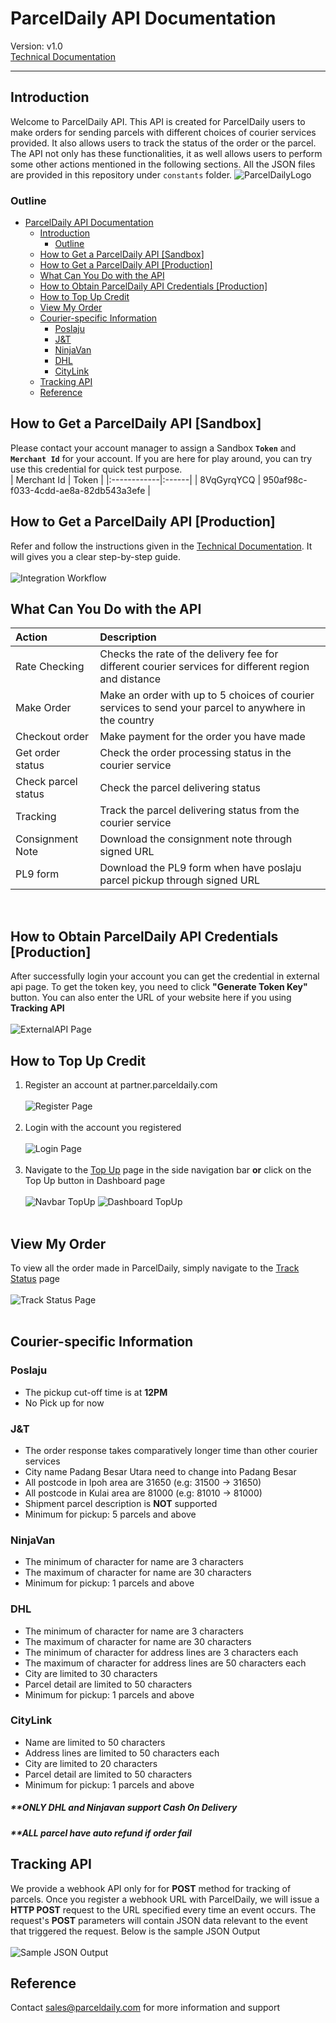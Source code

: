 # ParcelDaily API Documentation
Version: v1.0 <br/>
[Technical Documentation](https://parceldaily.docs.apiary.io)
***

## Introduction
Welcome to ParcelDaily API. This API is created for ParcelDaily users to make orders for sending parcels with different choices of courier services provided. It also allows users to track the status of the order or the parcel. The API not only has these functionalities, it as well allows users to perform some other actions mentioned in the following sections. All the JSON files are provided in this repository under `constants` folder.
![ParcelDailyLogo](/images/logo.png "ParcelDaily")

### Outline
- [ParcelDaily API Documentation](#parceldaily-api-documentation)
  - [Introduction](#introduction)
    - [Outline](#outline)
  - [How to Get a ParcelDaily API [Sandbox]](#how-to-get-a-parceldaily-api-sandbox)
  - [How to Get a ParcelDaily API [Production]](#how-to-get-a-parceldaily-api-production)
  - [What Can You Do with the API](#what-can-you-do-with-the-api)
  - [How to Obtain ParcelDaily API Credentials [Production]](#how-to-obtain-parceldaily-api-credentials-production)
  - [How to Top Up Credit](#how-to-top-up-credit)
  - [View My Order](#view-my-order)
  - [Courier-specific Information](#courier-specific-information)
    - [Poslaju](#poslaju)
    - [J&T](#jt)
    - [NinjaVan](#ninjavan)
    - [DHL](#dhl)
    - [CityLink](#citylink)
  - [Tracking API](#tracking-api)
  - [Reference](#reference)
   <!-- 3. [`Ninjavan`](###ninjavan)
   4. [`DHL`](###dhl) -->
   <!-- 3. [`CityLink`](###citylink) -->
<!-- 7. [`Reference`](##Reference) -->

## How to Get a ParcelDaily API [Sandbox]
Please contact your account manager to assign a Sandbox **`Token`** and **`Merchant Id`** for your account. If you are here for play around, you can try use this credential for quick test purpose.<br/>
| Merchant Id | Token |
|:------------|:------|
| 8VqGyrqYCQ  | 950af98c-f033-4cdd-ae8a-82db543a3efe |

## How to Get a ParcelDaily API [Production]
Refer and follow the instructions given in the [Technical Documentation](https://parceldaily.docs.apiary.io). It will gives you a clear step-by-step guide.<br/><br/>
![Integration Workflow](/images/integration_workflow.jpg)
## What Can You Do with the API
| Action              | Description                                                                                           |
|:------------------- |:----------------------------------------------------------------------------------------------------- |
| Rate Checking       | Checks the rate of the delivery fee for different courier services for different region and distance  |
| Make Order          | Make an order with up to 5 choices of courier services to send your parcel to anywhere in the country |
| Checkout order      | Make payment for the order you have made                                                              |
| Get order status    | Check the order processing status in the courier service                                              |
| Check parcel status | Check the parcel delivering status                                                                    |
| Tracking            | Track the parcel delivering status from the courier service                                           |
| Consignment Note    | Download the consignment note through signed URL                                                      |
| PL9 form            | Download the PL9 form when have poslaju parcel pickup through signed URL                              |

<br/>

<!-- 1. Rate Checking

   >Checks the rate of the delivery fee for different courier services for different region and distance.

2. Make order

   >Make an order with up to 5 choices of courier services to send your parcel to anywhere in the country.

3. Checkout order

   >Make payment for the order you have made.

4. Get order status

   >Check the order processing status in the courier service.

5. Check parcel status

   >Check the parcel delivering status.

6. Tracking
   
   >Track the parcel delivering status from the courier service. -->

## How to Obtain ParcelDaily API Credentials [Production]
After successfully login your account you can get the credential in external api page. To get the token key, you need to click **"Generate Token Key"** button.
You can also enter the URL of your website here if you using **Tracking API**<br/><br/>
![ExternalAPI Page](/images/externalapi.png)

## How to Top Up Credit
1. Register an account at partner.parceldaily.com <br/><br/>
![Register Page](/images/register.gif "Register page")<br/><br/>
2. Login with the account you registered<br/><br/>
![Login Page](/images/login.gif "Login page")<br/><br/>
3. Navigate to the [Top Up](http://partner.parceldaily.com/profile/top-up) page in the side navigation bar **or** 
click on the Top Up button in Dashboard page<br/><br/>
![Navbar TopUp](/images/navbar_topup.jpeg "Top Up page in navigation bar")      ![Dashboard TopUp](/images/dashboard_topup.jpeg "Top Up button in dashboard")<br/><br/>


## View My Order
To view all the order made in ParcelDaily, simply navigate to the [Track Status](http://partner.parceldaily.com/parcel-status) page <br/><br/>
![Track Status Page](/images/trackPage.jpeg "Check all orders")<br/><br/>


## Courier-specific Information
### Poslaju
- The pickup cut-off time is at **12PM**
- No Pick up for now

### J&T
- The order response takes comparatively longer time than other courier services
- City name Padang Besar Utara need to change into Padang Besar
- All postcode in Ipoh area are 31650 (e.g: 31500 -> 31650)
- All postcode in Kulai area are 81000 (e.g: 81010 -> 81000)
- Shipment parcel description is **NOT** supported
- Minimum for pickup: 5 parcels and above

### NinjaVan
<!-- - Generation of API token is limited to **10 times** per minute, else one will be blocked for 1 hour
- Token validation period is dynamic ranges between 1 hour and 30 days
- A new OAuth access token will be generated automatically 5 minutes before the token expires -->
- The minimum of character for name are 3 characters
- The maximum of character for name are 30 characters
- Minimum for pickup: 1 parcels and above

### DHL
- The minimum of character for name are 3 characters
- The maximum of character for name are 30 characters
- The minimum of character for address lines are 3 characters each 
- The maximum of character for address lines are 50 characters each 
- City are limited to 30 characters
- Parcel detail are limited to 50 characters
- Minimum for pickup: 1 parcels and above

### CityLink
<!-- - The token renew every 7 days -->
- Name are limited to 50 characters
- Address lines are limited to 50 characters each
- City are limited to 20 characters
- Parcel detail are limited to 50 characters
- Minimum for pickup: 1 parcels and above
<!-- - **DOES NOT** return error state, errors are reflected in the return code and return message in success state
- Connote is given in base64 binary form therefore conversion is required to get the pdf version -->

##### **ONLY DHL and Ninjavan support Cash On Delivery
##### **ALL parcel have auto refund if order fail

## Tracking API
We provide a webhook API only for for **POST** method for tracking of parcels. Once you register a webhook URL with ParcelDaily, we will issue a **HTTP POST** request to the URL
specified every time an event occurs. The request's **POST** parameters will contain JSON data relevant to the event that triggered the request. Below is the sample JSON Output<br/><br/>
![Sample JSON Output](/images/samplejson.png)  
## Reference
Contact <sales@parceldaily.com> for more information and support
